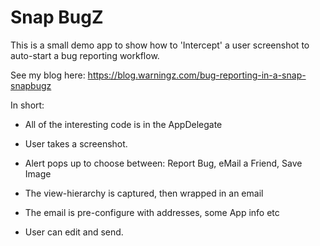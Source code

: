#  Snap BugZ
This is a small demo app to show how to 'Intercept' a user screenshot to auto-start a bug reporting workflow.

See my blog here: https://blog.warningz.com/bug-reporting-in-a-snap-snapbugz

In short:
- All of the interesting code is in the AppDelegate

- User takes a screenshot.
- Alert pops up to choose between: Report Bug, eMail a Friend, Save Image
- The view-hierarchy is captured, then wrapped in an email
- The email is pre-configure with addresses, some App info etc
- User can edit and send.
